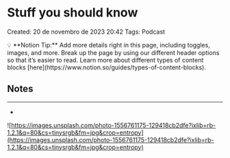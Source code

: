 # Stuff you should know

Created: 20 de novembro de 2023 20:42
Tags: Podcast

<aside>
💡 **Notion Tip:** Add more details right in this page, including toggles, images, and more. Break up the page by using our different header options so that it’s easier to read. Learn more about different types of content blocks [here](https://www.notion.so/guides/types-of-content-blocks).

</aside>

## Notes

---

- 

![https://images.unsplash.com/photo-1556761175-129418cb2dfe?ixlib=rb-1.2.1&q=80&cs=tinysrgb&fm=jpg&crop=entropy](https://images.unsplash.com/photo-1556761175-129418cb2dfe?ixlib=rb-1.2.1&q=80&cs=tinysrgb&fm=jpg&crop=entropy)